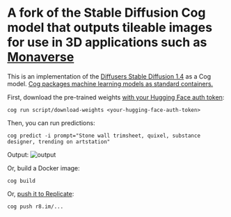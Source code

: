 # A fork of the Stable Diffusion Cog model that outputs tileable images for use in 3D applications such as [Monaverse](https://monaverse.com)

This is an implementation of the [Diffusers Stable Diffusion 1.4](https://huggingface.co/CompVis/stable-diffusion-v1-4) as a Cog model. [Cog packages machine learning models as standard containers.](https://github.com/replicate/cog)

First, download the pre-trained weights [with your Hugging Face auth token](https://huggingface.co/settings/tokens):

    cog run script/download-weights <your-hugging-face-auth-token>

Then, you can run predictions:

    cog predict -i prompt="Stone wall trimsheet, quixel, substance designer, trending on artstation"
    
 Output:
 ![output](https://bafybeidpchqv4yoaxx7ik2i2bhb2yueflgx7rsgr6hu5aeifspvkt2znam.ipfs.w3s.link/output.0.png)

Or, build a Docker image:

    cog build

Or, [push it to Replicate](https://replicate.com/docs/guides/push-a-model):

    cog push r8.im/...
